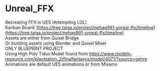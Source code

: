 # Unreal_FFX
Recreating FFX in UE5 (Attempting LOL) 
<br>Kanban Board: [https://tree.taiga.io/project/nehag991-unreal-ffx/timeline](https://tree.taiga.io/project/nehag991-unreal-ffx/timeline)
<br>Assets are either from Quixel Bridge
<br>Or building assets using Blender and Quixel Mixer
<br>ONLY BLUEPRINT PROJECT
<br>Using High Poly Tidus Model found from https://www.models-resource.com/playstation_2/finalfantasyx/model/4071/?source=genre
<br>Animations are default UE5 animations or from Mixamo
